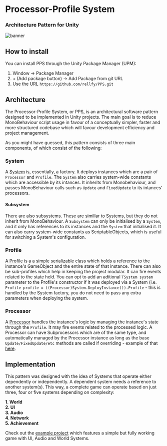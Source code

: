 # Processor-Profile System
### Architecture Pattern for Unity

![banner](https://media.discordapp.net/attachments/607007438180450305/662457107634847777/unknown.png)

## How to install
You can install PPS through the Unity Package Manager (UPM):

1. Window -> Package Manager
2. \+ (Add package button) -> Add Package from git URL
3. Use the URL `https://github.com/rellfy/PPS.git`

## Architecture

The Processor-Profile System, or PPS, is an architectural software pattern designed to be implemented in Unity projects. The main goal is to reduce MonoBehaviour script usage in favour of a conceptually simpler, faster and more structured codebase which will favour development efficiency and project management.

As you might have guessed, this pattern consists of three main components, of which consist of the following:

### System
A [System](https://github.com/rellfy/PPS/blob/master/Runtime/System.cs) is, essentially, a factory. It deploys instances which are a pair of `Processor` and `Profile`. The `System` also carries system-wide constants which are accessible by its intances. It inherits from Monobehaviour, and passes MonoBehaviour calls such as `Update` and `FixedUpdate` to its intances' processors.

#### Subsystem
There are also subsystems. These are simillar to Systems, but they do not inherit from MonoBehaviour. A `Subsystem` can only be initialised by a `System`, and it only has references to its instances and the `System` that initialised it. It can also carry system-wide constants as ScriptableObjects, which is useful for switching a System's configuration.

### Profile
A [Profile](https://github.com/rellfy/PPS/blob/master/Runtime/Profile.cs) is a a simple serializable class which holds a reference to the instance's GameObject and the entire state of that instance. There can also be sub-profiles which help in keeping the project modular. It can fire events related to the state held. You can opt to add an aditional `TSystem system` parameter to the Profile's constructor if it was deployed via a System (i.e. `Profile profile = ((Processor)System.DeployInstance()).Profile` - this is handled by the System factory, you do not need to pass any extra parameters when deploying the system.

### Processor
A [Processor](https://github.com/rellfy/PPS/blob/master/Runtime/Processor.cs) handles the instance's logic by managing the instance's state through the `Profile`. It may fire events related to the processed logic. A Processor can have Subprocessors which are of the same type, and automatically managed by the Processor instance as long as the base `Update/FixedUpdate/etc` methods are called if overriding - example of that [here](https://github.com/rellfy/PPSDemo/blob/master/Assets/PPS%20Demo/Systems/UI/Processors/UIProcessor.cs).

## Implementation
This pattern was designed with the idea of Systems that operate either dependently or independently. A dependent system needs a reference to another system(s). This way, a complete game can operate based on just three, four or five systems depending on complexity:
  
**1. World**  
**2. UI**  
**3. Audio**  
**4. Network**  
**5. Achievement**  

Check out the [example project](https://github.com/rellfy/PPSDemo.git) which features a simple but fully working game with UI, Audio and World Systems.
